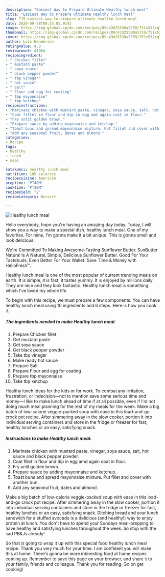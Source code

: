 ```yaml
---
description: "Easiest Way to Prepare Ultimate Healthy lunch meal"
title: "Easiest Way to Prepare Ultimate Healthy lunch meal"
slug: 715-easiest-way-to-prepare-ultimate-healthy-lunch-meal
date: 2020-09-28T00:55:05.914Z
image: https://img-global.cpcdn.com/recipes/89c43d25590a5759/751x532cq70/healthy-lunch-meal-recipe-main-photo.jpg
thumbnail: https://img-global.cpcdn.com/recipes/89c43d25590a5759/751x532cq70/healthy-lunch-meal-recipe-main-photo.jpg
cover: https://img-global.cpcdn.com/recipes/89c43d25590a5759/751x532cq70/healthy-lunch-meal-recipe-main-photo.jpg
author: Lois Henderson
ratingvalue: 4.3
reviewcount: 41984
recipeingredient:
- " Chicken fillet"
- " mustatd paste"
- " soya sauce"
- " black pepper powder"
- " tbp vinegar"
- " hot sauce"
- " Salt"
- " Flour and egg for coating"
- " tbp mayonnaise"
- " tbp ketchup"
recipeinstructions:
- "Marinate chicken with mustard paste, vinegar, soya sauce, salt, hot sauce and black pepper powder."
- "Coat fillet in flour and dip in egg amd again coat in flour."
- "Fry until golden brown."
- "Prepare sauce by adding mayonnaise and ketchup."
- "Toast buns and spread mayonnaise mixture. Put fillet and cover with another bun."
- "Add any seasonal fruit, dates and almond."
categories:
- Recipe
tags:
- healthy
- lunch
- meal

katakunci: healthy lunch meal 
nutrition: 105 calories
recipecuisine: American
preptime: "PT40M"
cooktime: "PT30M"
recipeyield: "2"
recipecategory: Dessert

---
```



![Healthy lunch meal](https://img-global.cpcdn.com/recipes/89c43d25590a5759/751x532cq70/healthy-lunch-meal-recipe-main-photo.jpg)

Hello everybody, hope you're having an amazing day today. Today, I will show you a way to make a special dish, healthy lunch meal. One of my favorites. For mine, I'm gonna make it a bit unique. This is gonna smell and look delicious.

We&#39;re Committed To Making Awesome-Tasting Sunflower Butter. SunButter Natural Is A Natural, Simple, Delicious Sunflower Butter. Good For Your Tastebuds, Even Better For Your Wallet. Save Time &amp; Money with HelloFresh™.

Healthy lunch meal is one of the most popular of current trending meals on earth. It is simple, it is fast, it tastes yummy. It is enjoyed by millions daily. They are nice and they look fantastic. Healthy lunch meal is something which I've loved my whole life.


To begin with this recipe, we must prepare a few components. You can have healthy lunch meal using 10 ingredients and 6 steps. Here is how you cook it.

<!--inarticleads1-->

##### The ingredients needed to make Healthy lunch meal:

1. Prepare  Chicken fillet
1. Get  mustatd paste
1. Get  soya sauce
1. Get  black pepper powder
1. Take  tbp vinegar
1. Make ready  hot sauce
1. Prepare  Salt
1. Prepare  Flour and egg for coating
1. Prepare  tbp mayonnaise
1. Take  tbp ketchup


Healthy lunch ideas for the kids or for work. To combat any irritation, frustration, or indecision—not to mention save some serious time and money—I like to make lunch ahead of time if at all possible, even if I&#39;m not doing much meal planning for the rest of my meals for the week. Make a big batch of low-calorie veggie-packed soup with ease in this load-and-go crock pot recipe. After simmering away in the slow cooker, portion it into individual serving containers and store in the fridge or freezer for fast, healthy lunches or an easy, satisfying snack. 

<!--inarticleads2-->

##### Instructions to make Healthy lunch meal:

1. Marinate chicken with mustard paste, vinegar, soya sauce, salt, hot sauce and black pepper powder.
1. Coat fillet in flour and dip in egg amd again coat in flour.
1. Fry until golden brown.
1. Prepare sauce by adding mayonnaise and ketchup.
1. Toast buns and spread mayonnaise mixture. Put fillet and cover with another bun.
1. Add any seasonal fruit, dates and almond.


Make a big batch of low-calorie veggie-packed soup with ease in this load-and-go crock pot recipe. After simmering away in the slow cooker, portion it into individual serving containers and store in the fridge or freezer for fast, healthy lunches or an easy, satisfying snack. Ditching bread and your lunch sandwich for a stuffed avocado is a delicious (and healthy!) way to enjoy protein at lunch. You don&#39;t have to spend your Sundays meal-prepping to have healthy and satisfying lunches throughout the week. So stop with the sad PB&amp;Js already! 

So that is going to wrap it up with this special food healthy lunch meal recipe. Thank you very much for your time. I am confident you will make this at home. There's gonna be more interesting food at home recipes coming up. Remember to save this page on your browser, and share it to your family, friends and colleague. Thank you for reading. Go on get cooking!
